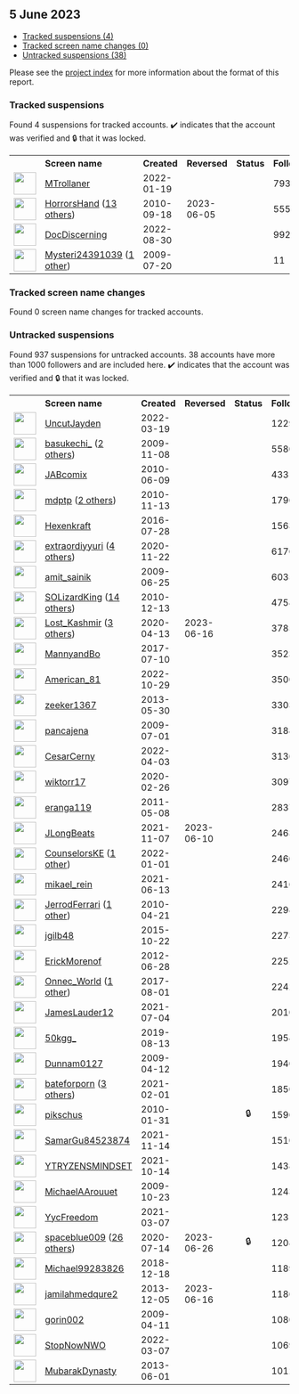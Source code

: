 ##  5 June 2023

* [Tracked suspensions (4)](#tracked-suspensions)
* [Tracked screen name changes (0)](#tracked-screen-name-changes)
* [Untracked suspensions (38)](#untracked-suspensions)

Please see the [project index](https://github.com/travisbrown/twitter-watch) for more information about the format of this report.

### Tracked suspensions

Found 4 suspensions for tracked accounts.
  ✔️ indicates that the account was verified and 🔒 that it was locked.

<table>
    <tr>
        <th></th>
        <th align="left">Screen name</th>
        <th align="left">Created</th>
        <th align="left">Reversed</th>
        <th align="left">Status</th>
        <th align="left">Followers</th>
        <th align="left">Ranking</th></tr>
    </tr>
        <tr>
            <td><a href="https://twitter.com/intent/user?user_id=1483858301498675208">
                <img src="https://pbs.twimg.com/profile_images/1573160722296709120/SSBQpf8o_normal.png" width="40px" height="40px" align="center"/></a>
            </td>
            <td>
                <a href="https://twitter.com/MTrollaner">MTrollaner</a></td>
            <td>2022-01-19</td>
            <td></td>
            <td align="center"></td>
            <td>793</td>
            <td>2209</td>
        </tr>
        <tr>
            <td><a href="https://twitter.com/intent/user?user_id=192316264">
                <img src="https://pbs.twimg.com/profile_images/1590368889665224705/eNtVNoDF_normal.jpg" width="40px" height="40px" align="center"/></a>
            </td>
            <td>
                <a href="https://twitter.com/HorrorsHand">HorrorsHand</a>&nbsp;(<a href="https://api.memory.lol/v1/tw/id/192316264">13 others</a>)&nbsp;</td>
            <td>2010-09-18</td>
            <td>2023-06-05</td>
            <td align="center"></td>
            <td>555</td>
            <td>17237</td>
        </tr>
        <tr>
            <td><a href="https://twitter.com/intent/user?user_id=1564722774626689030">
                <img src="https://pbs.twimg.com/profile_images/1564723325141745673/ni8qg_vO_normal.jpg" width="40px" height="40px" align="center"/></a>
            </td>
            <td>
                <a href="https://twitter.com/DocDiscerning">DocDiscerning</a></td>
            <td>2022-08-30</td>
            <td></td>
            <td align="center"></td>
            <td>992</td>
            <td>41265</td>
        </tr>
        <tr>
            <td><a href="https://twitter.com/intent/user?user_id=58354621">
                <img src="https://abs.twimg.com/sticky/default_profile_images/default_profile_normal.png" width="40px" height="40px" align="center"/></a>
            </td>
            <td>
                <a href="https://twitter.com/Mysteri24391039">Mysteri24391039</a>&nbsp;(<a href="https://api.memory.lol/v1/tw/id/58354621">1 other</a>)&nbsp;</td>
            <td>2009-07-20</td>
            <td></td>
            <td align="center"></td>
            <td>11</td>
            <td>77237</td>
        </tr></table>

### Tracked screen name changes

Found 0 screen name changes for tracked accounts.

### Untracked suspensions

Found 937 suspensions for untracked accounts.
38 accounts have more than 1000 followers and are included here.
  ✔️ indicates that the account was verified and 🔒 that it was locked.

<table>
    <tr>
        <th></th>
        <th align="left">Screen name</th>
        <th align="left">Created</th>
        <th align="left">Reversed</th>
        <th align="left">Status</th>
        <th align="left">Followers</th>
    </tr>
        <tr>
            <td><a href="https://twitter.com/intent/user?user_id=1505102179262431233">
                <img src="https://pbs.twimg.com/profile_images/1505102319113084931/2N6R_NnJ_normal.jpg" width="40px" height="40px" align="center"/></a>
            </td>
            <td>
                <a href="https://twitter.com/UncutJayden">UncutJayden</a></td>
            <td>2022-03-19</td>
            <td></td>
            <td align="center"></td>
            <td>122935</td>
        </tr>
        <tr>
            <td><a href="https://twitter.com/intent/user?user_id=88395080">
                <img src="https://pbs.twimg.com/profile_images/1556676084812222464/_kM0r8ed_normal.jpg" width="40px" height="40px" align="center"/></a>
            </td>
            <td>
                <a href="https://twitter.com/basukechi_">basukechi_</a>&nbsp;(<a href="https://api.memory.lol/v1/tw/id/88395080">2 others</a>)&nbsp;</td>
            <td>2009-11-08</td>
            <td></td>
            <td align="center"></td>
            <td>55801</td>
        </tr>
        <tr>
            <td><a href="https://twitter.com/intent/user?user_id=153849328">
                <img src="https://pbs.twimg.com/profile_images/1380625060608626688/TTx4Gajz_normal.jpg" width="40px" height="40px" align="center"/></a>
            </td>
            <td>
                <a href="https://twitter.com/JABcomix">JABcomix</a></td>
            <td>2010-06-09</td>
            <td></td>
            <td align="center"></td>
            <td>43316</td>
        </tr>
        <tr>
            <td><a href="https://twitter.com/intent/user?user_id=215223046">
                <img src="https://pbs.twimg.com/profile_images/1589817959387521024/h51CEB3n_normal.jpg" width="40px" height="40px" align="center"/></a>
            </td>
            <td>
                <a href="https://twitter.com/mdptp">mdptp</a>&nbsp;(<a href="https://api.memory.lol/v1/tw/id/215223046">2 others</a>)&nbsp;</td>
            <td>2010-11-13</td>
            <td></td>
            <td align="center"></td>
            <td>17964</td>
        </tr>
        <tr>
            <td><a href="https://twitter.com/intent/user?user_id=758485755383713792">
                <img src="https://pbs.twimg.com/profile_images/760115050052980736/M4ersaog_normal.jpg" width="40px" height="40px" align="center"/></a>
            </td>
            <td>
                <a href="https://twitter.com/Hexenkraft">Hexenkraft</a></td>
            <td>2016-07-28</td>
            <td></td>
            <td align="center"></td>
            <td>15634</td>
        </tr>
        <tr>
            <td><a href="https://twitter.com/intent/user?user_id=1330631494386085889">
                <img src="https://pbs.twimg.com/profile_images/1525127019927056384/BWiP6S_Y_normal.jpg" width="40px" height="40px" align="center"/></a>
            </td>
            <td>
                <a href="https://twitter.com/extraordiyyuri">extraordiyyuri</a>&nbsp;(<a href="https://api.memory.lol/v1/tw/id/1330631494386085889">4 others</a>)&nbsp;</td>
            <td>2020-11-22</td>
            <td></td>
            <td align="center"></td>
            <td>6176</td>
        </tr>
        <tr>
            <td><a href="https://twitter.com/intent/user?user_id=50679512">
                <img src="https://pbs.twimg.com/profile_images/1507631556453560321/2wHCbz1I_normal.jpg" width="40px" height="40px" align="center"/></a>
            </td>
            <td>
                <a href="https://twitter.com/amit_sainik">amit_sainik</a></td>
            <td>2009-06-25</td>
            <td></td>
            <td align="center"></td>
            <td>6035</td>
        </tr>
        <tr>
            <td><a href="https://twitter.com/intent/user?user_id=226012602">
                <img src="https://pbs.twimg.com/profile_images/1598222636516921345/dtSEqWye_normal.jpg" width="40px" height="40px" align="center"/></a>
            </td>
            <td>
                <a href="https://twitter.com/SOLizardKing">SOLizardKing</a>&nbsp;(<a href="https://api.memory.lol/v1/tw/id/226012602">14 others</a>)&nbsp;</td>
            <td>2010-12-13</td>
            <td></td>
            <td align="center"></td>
            <td>4758</td>
        </tr>
        <tr>
            <td><a href="https://twitter.com/intent/user?user_id=1249782475242364928">
                <img src="https://pbs.twimg.com/profile_images/1344525844048273408/6wFHBHLD_normal.jpg" width="40px" height="40px" align="center"/></a>
            </td>
            <td>
                <a href="https://twitter.com/Lost_Kashmir">Lost_Kashmir</a>&nbsp;(<a href="https://api.memory.lol/v1/tw/id/1249782475242364928">3 others</a>)&nbsp;</td>
            <td>2020-04-13</td>
            <td>2023-06-16</td>
            <td align="center"></td>
            <td>3785</td>
        </tr>
        <tr>
            <td><a href="https://twitter.com/intent/user?user_id=884500258947911680">
                <img src="https://pbs.twimg.com/profile_images/1587973376810762240/_Cwh4MiI_normal.jpg" width="40px" height="40px" align="center"/></a>
            </td>
            <td>
                <a href="https://twitter.com/MannyandBo">MannyandBo</a></td>
            <td>2017-07-10</td>
            <td></td>
            <td align="center"></td>
            <td>3523</td>
        </tr>
        <tr>
            <td><a href="https://twitter.com/intent/user?user_id=1586157949306691584">
                <img src="https://pbs.twimg.com/profile_images/1586158220145561601/t0EWXM5l_normal.jpg" width="40px" height="40px" align="center"/></a>
            </td>
            <td>
                <a href="https://twitter.com/American_81">American_81</a></td>
            <td>2022-10-29</td>
            <td></td>
            <td align="center"></td>
            <td>3500</td>
        </tr>
        <tr>
            <td><a href="https://twitter.com/intent/user?user_id=1468661162">
                <img src="https://pbs.twimg.com/profile_images/1032419085664100353/7DnhZfqe_normal.jpg" width="40px" height="40px" align="center"/></a>
            </td>
            <td>
                <a href="https://twitter.com/zeeker1367">zeeker1367</a></td>
            <td>2013-05-30</td>
            <td></td>
            <td align="center"></td>
            <td>3303</td>
        </tr>
        <tr>
            <td><a href="https://twitter.com/intent/user?user_id=52661455">
                <img src="https://pbs.twimg.com/profile_images/664609805/Picture0007_normal.jpg" width="40px" height="40px" align="center"/></a>
            </td>
            <td>
                <a href="https://twitter.com/pancajena">pancajena</a></td>
            <td>2009-07-01</td>
            <td></td>
            <td align="center"></td>
            <td>3188</td>
        </tr>
        <tr>
            <td><a href="https://twitter.com/intent/user?user_id=1510754444706734087">
                <img src="https://pbs.twimg.com/profile_images/1580007508416020480/GpKttc_Z_normal.jpg" width="40px" height="40px" align="center"/></a>
            </td>
            <td>
                <a href="https://twitter.com/CesarCerny">CesarCerny</a></td>
            <td>2022-04-03</td>
            <td></td>
            <td align="center"></td>
            <td>3136</td>
        </tr>
        <tr>
            <td><a href="https://twitter.com/intent/user?user_id=1232469984653258752">
                <img src="https://pbs.twimg.com/profile_images/1597613494320435201/d0t9Ons5_normal.jpg" width="40px" height="40px" align="center"/></a>
            </td>
            <td>
                <a href="https://twitter.com/wiktorr17">wiktorr17</a></td>
            <td>2020-02-26</td>
            <td></td>
            <td align="center"></td>
            <td>3097</td>
        </tr>
        <tr>
            <td><a href="https://twitter.com/intent/user?user_id=295091676">
                <img src="https://pbs.twimg.com/profile_images/378800000614914492/936af30ced663dfd6a44610c92c30239_normal.jpeg" width="40px" height="40px" align="center"/></a>
            </td>
            <td>
                <a href="https://twitter.com/eranga119">eranga119</a></td>
            <td>2011-05-08</td>
            <td></td>
            <td align="center"></td>
            <td>2837</td>
        </tr>
        <tr>
            <td><a href="https://twitter.com/intent/user?user_id=1457403330058194960">
                <img src="https://pbs.twimg.com/profile_images/1596024888434855938/KyJvqY96_normal.jpg" width="40px" height="40px" align="center"/></a>
            </td>
            <td>
                <a href="https://twitter.com/JLongBeats">JLongBeats</a></td>
            <td>2021-11-07</td>
            <td>2023-06-10</td>
            <td align="center"></td>
            <td>2463</td>
        </tr>
        <tr>
            <td><a href="https://twitter.com/intent/user?user_id=1477331196434690052">
                <img src="https://pbs.twimg.com/profile_images/1477361425102393349/yUUzfVyf_normal.jpg" width="40px" height="40px" align="center"/></a>
            </td>
            <td>
                <a href="https://twitter.com/CounselorsKE">CounselorsKE</a>&nbsp;(<a href="https://api.memory.lol/v1/tw/id/1477331196434690052">1 other</a>)&nbsp;</td>
            <td>2022-01-01</td>
            <td></td>
            <td align="center"></td>
            <td>2460</td>
        </tr>
        <tr>
            <td><a href="https://twitter.com/intent/user?user_id=1404061397496086529">
                <img src="https://pbs.twimg.com/profile_images/1590639923379544065/C3O6hIV3_normal.jpg" width="40px" height="40px" align="center"/></a>
            </td>
            <td>
                <a href="https://twitter.com/mikael_rein">mikael_rein</a></td>
            <td>2021-06-13</td>
            <td></td>
            <td align="center"></td>
            <td>2416</td>
        </tr>
        <tr>
            <td><a href="https://twitter.com/intent/user?user_id=135563416">
                <img src="https://pbs.twimg.com/profile_images/1506320928321507334/7szeqDZJ_normal.jpg" width="40px" height="40px" align="center"/></a>
            </td>
            <td>
                <a href="https://twitter.com/JerrodFerrari">JerrodFerrari</a>&nbsp;(<a href="https://api.memory.lol/v1/tw/id/135563416">1 other</a>)&nbsp;</td>
            <td>2010-04-21</td>
            <td></td>
            <td align="center"></td>
            <td>2298</td>
        </tr>
        <tr>
            <td><a href="https://twitter.com/intent/user?user_id=4017280223">
                <img src="https://pbs.twimg.com/profile_images/755057805455949824/cjvFfmb-_normal.jpg" width="40px" height="40px" align="center"/></a>
            </td>
            <td>
                <a href="https://twitter.com/jgilb48">jgilb48</a></td>
            <td>2015-10-22</td>
            <td></td>
            <td align="center"></td>
            <td>2273</td>
        </tr>
        <tr>
            <td><a href="https://twitter.com/intent/user?user_id=620498101">
                <img src="https://pbs.twimg.com/profile_images/1570600198682058754/lnyWYNaE_normal.jpg" width="40px" height="40px" align="center"/></a>
            </td>
            <td>
                <a href="https://twitter.com/ErickMorenof">ErickMorenof</a></td>
            <td>2012-06-28</td>
            <td></td>
            <td align="center"></td>
            <td>2252</td>
        </tr>
        <tr>
            <td><a href="https://twitter.com/intent/user?user_id=892329681290240001">
                <img src="https://pbs.twimg.com/profile_images/1351897391604113409/xVk2_cdZ_normal.jpg" width="40px" height="40px" align="center"/></a>
            </td>
            <td>
                <a href="https://twitter.com/Onnec_World">Onnec_World</a>&nbsp;(<a href="https://api.memory.lol/v1/tw/id/892329681290240001">1 other</a>)&nbsp;</td>
            <td>2017-08-01</td>
            <td></td>
            <td align="center"></td>
            <td>2242</td>
        </tr>
        <tr>
            <td><a href="https://twitter.com/intent/user?user_id=1411720642370568197">
                <img src="https://pbs.twimg.com/profile_images/1577080827154173952/JUKoAf_7_normal.jpg" width="40px" height="40px" align="center"/></a>
            </td>
            <td>
                <a href="https://twitter.com/JamesLauder12">JamesLauder12</a></td>
            <td>2021-07-04</td>
            <td></td>
            <td align="center"></td>
            <td>2010</td>
        </tr>
        <tr>
            <td><a href="https://twitter.com/intent/user?user_id=1161380845783003136">
                <img src="https://pbs.twimg.com/profile_images/1592556487062142976/PGYXr_dI_normal.jpg" width="40px" height="40px" align="center"/></a>
            </td>
            <td>
                <a href="https://twitter.com/50kgg_">50kgg_</a></td>
            <td>2019-08-13</td>
            <td></td>
            <td align="center"></td>
            <td>1954</td>
        </tr>
        <tr>
            <td><a href="https://twitter.com/intent/user?user_id=30648914">
                <img src="https://pbs.twimg.com/profile_images/1170467871/8d4f7e6f-006a-423c-a102-ff89a95150c7_normal.png" width="40px" height="40px" align="center"/></a>
            </td>
            <td>
                <a href="https://twitter.com/Dunnam0127">Dunnam0127</a></td>
            <td>2009-04-12</td>
            <td></td>
            <td align="center"></td>
            <td>1940</td>
        </tr>
        <tr>
            <td><a href="https://twitter.com/intent/user?user_id=1356344318240370694">
                <img src="https://pbs.twimg.com/profile_images/1530757790377050112/xY46bswa_normal.jpg" width="40px" height="40px" align="center"/></a>
            </td>
            <td>
                <a href="https://twitter.com/bateforporn">bateforporn</a>&nbsp;(<a href="https://api.memory.lol/v1/tw/id/1356344318240370694">3 others</a>)&nbsp;</td>
            <td>2021-02-01</td>
            <td></td>
            <td align="center"></td>
            <td>1850</td>
        </tr>
        <tr>
            <td><a href="https://twitter.com/intent/user?user_id=110036809">
                <img src="https://pbs.twimg.com/profile_images/1508807200881491981/EQMu9MMs_normal.jpg" width="40px" height="40px" align="center"/></a>
            </td>
            <td>
                <a href="https://twitter.com/pikschus">pikschus</a></td>
            <td>2010-01-31</td>
            <td></td>
            <td align="center">🔒</td>
            <td>1596</td>
        </tr>
        <tr>
            <td><a href="https://twitter.com/intent/user?user_id=1459937400982024198">
                <img src="https://pbs.twimg.com/profile_images/1459937491113369603/yfcHvHDn_normal.png" width="40px" height="40px" align="center"/></a>
            </td>
            <td>
                <a href="https://twitter.com/SamarGu84523874">SamarGu84523874</a></td>
            <td>2021-11-14</td>
            <td></td>
            <td align="center"></td>
            <td>1510</td>
        </tr>
        <tr>
            <td><a href="https://twitter.com/intent/user?user_id=1448678943628869643">
                <img src="https://pbs.twimg.com/profile_images/1582792920146624534/m_gDL06h_normal.jpg" width="40px" height="40px" align="center"/></a>
            </td>
            <td>
                <a href="https://twitter.com/YTRYZENSMINDSET">YTRYZENSMINDSET</a></td>
            <td>2021-10-14</td>
            <td></td>
            <td align="center"></td>
            <td>1438</td>
        </tr>
        <tr>
            <td><a href="https://twitter.com/intent/user?user_id=84546123">
                <img src="https://pbs.twimg.com/profile_images/1471199616624300032/cH4i3L6M_normal.jpg" width="40px" height="40px" align="center"/></a>
            </td>
            <td>
                <a href="https://twitter.com/MichaelAArouuet">MichaelAArouuet</a></td>
            <td>2009-10-23</td>
            <td></td>
            <td align="center"></td>
            <td>1243</td>
        </tr>
        <tr>
            <td><a href="https://twitter.com/intent/user?user_id=1368637088355155968">
                <img src="https://pbs.twimg.com/profile_images/1368637507479293952/tvORlXCf_normal.jpg" width="40px" height="40px" align="center"/></a>
            </td>
            <td>
                <a href="https://twitter.com/YycFreedom">YycFreedom</a></td>
            <td>2021-03-07</td>
            <td></td>
            <td align="center"></td>
            <td>1231</td>
        </tr>
        <tr>
            <td><a href="https://twitter.com/intent/user?user_id=1283119874060038144">
                <img src="https://pbs.twimg.com/profile_images/1596555437234683904/fhfBhT-d_normal.jpg" width="40px" height="40px" align="center"/></a>
            </td>
            <td>
                <a href="https://twitter.com/spaceblue009">spaceblue009</a>&nbsp;(<a href="https://api.memory.lol/v1/tw/id/1283119874060038144">26 others</a>)&nbsp;</td>
            <td>2020-07-14</td>
            <td>2023-06-26</td>
            <td align="center">🔒</td>
            <td>1208</td>
        </tr>
        <tr>
            <td><a href="https://twitter.com/intent/user?user_id=1075019408366424065">
                <img src="https://pbs.twimg.com/profile_images/1584700305945825280/Avur9bJI_normal.jpg" width="40px" height="40px" align="center"/></a>
            </td>
            <td>
                <a href="https://twitter.com/Michael99283826">Michael99283826</a></td>
            <td>2018-12-18</td>
            <td></td>
            <td align="center"></td>
            <td>1189</td>
        </tr>
        <tr>
            <td><a href="https://twitter.com/intent/user?user_id=2230864778">
                <img src="https://pbs.twimg.com/profile_images/895627393276276736/sHFWCe7W_normal.jpg" width="40px" height="40px" align="center"/></a>
            </td>
            <td>
                <a href="https://twitter.com/jamilahmedqure2">jamilahmedqure2</a></td>
            <td>2013-12-05</td>
            <td>2023-06-16</td>
            <td align="center"></td>
            <td>1186</td>
        </tr>
        <tr>
            <td><a href="https://twitter.com/intent/user?user_id=30485532">
                <img src="https://pbs.twimg.com/profile_images/1154137958/13cae5b4-99a0-4003-9712-24d9ae16e8d8_normal.png" width="40px" height="40px" align="center"/></a>
            </td>
            <td>
                <a href="https://twitter.com/gorin002">gorin002</a></td>
            <td>2009-04-11</td>
            <td></td>
            <td align="center"></td>
            <td>1080</td>
        </tr>
        <tr>
            <td><a href="https://twitter.com/intent/user?user_id=1500870500540723207">
                <img src="https://pbs.twimg.com/profile_images/1565773383710687232/QvflGqA9_normal.jpg" width="40px" height="40px" align="center"/></a>
            </td>
            <td>
                <a href="https://twitter.com/StopNowNWO">StopNowNWO</a></td>
            <td>2022-03-07</td>
            <td></td>
            <td align="center"></td>
            <td>1069</td>
        </tr>
        <tr>
            <td><a href="https://twitter.com/intent/user?user_id=1475098986">
                <img src="https://pbs.twimg.com/profile_images/1589479385492606976/elFt9nKw_normal.jpg" width="40px" height="40px" align="center"/></a>
            </td>
            <td>
                <a href="https://twitter.com/MubarakDynasty">MubarakDynasty</a></td>
            <td>2013-06-01</td>
            <td></td>
            <td align="center"></td>
            <td>1012</td>
        </tr></table>
